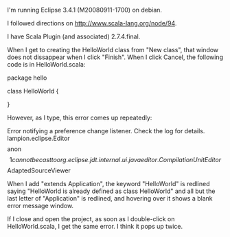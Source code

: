 I'm running Eclipse 3.4.1 (M20080911-1700) on debian.

I followed directions on http://www.scala-lang.org/node/94.

I have Scala Plugin (and associated) 2.7.4.final.

When I get to creating the HelloWorld class from "New class", that window does not dissappear when I click "Finish".  When I click Cancel, the following code is in HelloWorld.scala:

package hello

class HelloWorld {

}

However, as I type, this error comes up repeatedly:

Error notifying a preference change listener. Check the log for details.
lampion.eclipse.Editor$$$$anon$$1 cannot be cast to org.eclipse.jdt.internal.ui.javaeditor.CompilationUnitEditor$$AdaptedSourceViewer

When I add "extends Application", the keyword "HelloWorld" is redlined saying "HelloWorld is already defined as class HelloWorld" and all but the last letter of "Application" is redlined, and hovering over it shows a blank error message window.

If I close and open the project, as soon as I double-click on HelloWorld.scala, I get the same error. I think it pops up twice.
